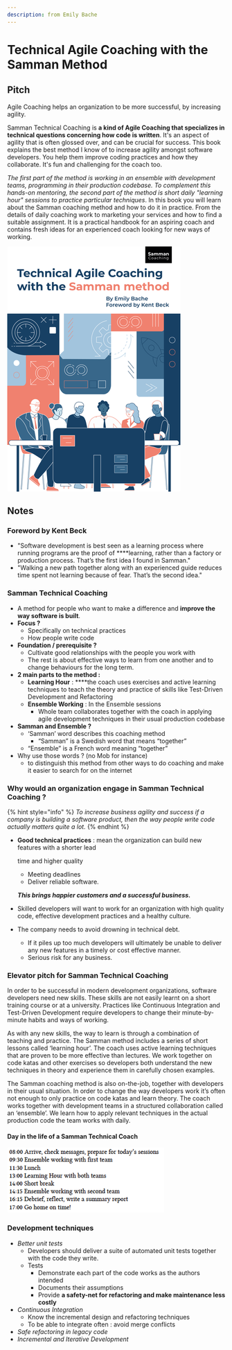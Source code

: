 ```yaml
---
description: from Emily Bache
---
```


# Technical Agile Coaching with the Samman Method

## Pitch

Agile Coaching helps an organization to be more successful, by increasing agility. 

Samman Technical Coaching is **a kind of Agile Coaching that specializes in technical questions concerning how code is written**. It's an aspect of agility that is often glossed over, and can be crucial for success. This book explains the best method I know of to increase agility amongst software developers. You help them improve coding practices and how they collaborate. It's fun and challenging for the coach too.

_The first part of the method is working in an ensemble with development teams, programming in their production codebase. To complement this hands-on mentoring, the second part of the method is short daily "learning hour" sessions to practice particular techniques_. In this book you will learn about the Samman coaching method and how to do it in practice. From the details of daily coaching work to marketing your services and how to find a suitable assignment. It is a practical handbook for an aspiring coach and contains fresh ideas for an experienced coach looking for new ways of working.

![](../../../.gitbook/assets/image%20%28464%29.png)

## Notes

### Foreword by Kent Beck

* "Software development is best seen as a learning process where running programs are the proof of ****learning, rather than a factory or production process. That’s the first idea I found in Samman."
* "Walking a new path together along with an experienced guide reduces time spent not learning because of fear. That’s the second idea."

### Samman Technical Coaching

* A method for people who want to make a difference and **improve the way software is built**.
* **Focus ?**
  * Specifically on technical practices 
  * How people write code
* **Foundation / prerequisite ?** 
  * Cultivate good relationships with the people you work with
  * The rest is about effective ways to learn from one another and to change behaviours for the long term.
* **2 main parts to the method :**
  * **Learning Hour** : ****the coach uses exercises and active learning techniques to teach the theory and practice of skills like Test-Driven Development and Refactoring
  * **Ensemble Working** : In the Ensemble sessions 
    * Whole team collaborates together with the coach in applying agile development techniques in their usual production codebase
* **Samman and Ensemble ?**
  * ‘Samman’ word describes this coaching method
    * “Samman” is a Swedish word that means “together”
  * “Ensemble” is a French word meaning “together”
* Why use those words ? \(no Mob for instance\)
  * to distinguish this method from other ways to do coaching and make it easier to search for on the internet

### **Why would an organization engage in Samman Technical Coaching ?**

{% hint style="info" %}
_To increase business agility and success if a company is building a software product, then the way people write code actually matters quite a lot._
{% endhint %}

* **Good technical practices** : mean the organization can build new features with a shorter lead

  time and higher quality

  * Meeting deadlines 
  * Deliver reliable software.

  _**This brings happier customers and a successful business.**_

* Skilled developers will want to work for an organization with high quality code, effective development practices and a healthy culture.
* The company needs to avoid drowning in technical debt. 
  * If it piles up too much developers will ultimately be unable to deliver any new features in a timely or cost effective manner. 
  * Serious risk for any business.

### Elevator pitch for Samman Technical Coaching

In order to be successful in modern development organizations, software developers need new skills. These skills are not easily learnt on a short training course or at a university. Practices like Continuous Integration and Test-Driven Development require developers to change their minute-by-minute habits and ways of working.

As with any new skills, the way to learn is through a combination of teaching and practice. The Samman method includes a series of short lessons called ‘learning hour’. The coach uses active learning techniques that are proven to be more effective than lectures. We work together on code katas and other exercises so developers both understand the new techniques in theory and experience them in carefully chosen examples.

The Samman coaching method is also on-the-job, together with developers in their usual situation. In order to change the way developers work it’s often not enough to only practice on code katas and learn theory. The coach works together with development teams in a structured collaboration called an ‘ensemble’. We learn how to apply relevant techniques in the actual production code the team works with daily.

#### Day in the life of a Samman Technical Coach

![Sample agenda when coaching 2 teams](../../../.gitbook/assets/image%20%28466%29.png)

### Development techniques 

* _Better unit tests_
  * Developers should deliver a suite of automated unit tests together with the code they write. 
  * Tests 
    * Demonstrate each part of the code works as the authors intended
    * Documents their assumptions
    * Provide **a safety-net for refactoring and make maintenance less costly**
* _Continuous Integration_
  * Know the incremental design and refactoring techniques 
  * To be able to integrate often : avoid merge conflicts
* _Safe refactoring in legacy code_
* _Incremental and Iterative Development_

